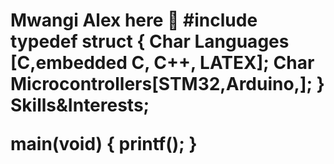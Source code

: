<h1>Mwangi Alex here 👋
#include <stdio.h>
   typedef struct 
     {
       Char Languages [C,embedded C, C++, LATEX];
       Char Microcontrollers[STM32,Arduino,];
     } Skills&Interests;
  
  main(void)
  {
  printf();
  }
 

<!--
**MoshteAlex/MoshteAlex** is a ✨ _special_ ✨ repository because its `README.md` (this file) appears on your GitHub profile.

Here are some ideas to get you started:

- 🔭 I’m currently working on ...
- 🌱 I’m currently learning ...
- 👯 I’m looking to collaborate on ...
- 🤔 I’m looking for help with ...
- 💬 Ask me about ...
- 📫 How to reach me: ...
- 😄 Pronouns: ...
- ⚡ Fun fact: ...
-->
